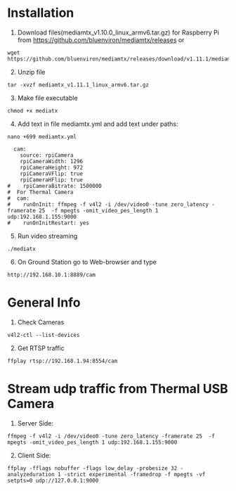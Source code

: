 # Installation
1. Download files(mediamtx_v1.10.0_linux_armv6.tar.gz) for Raspberry Pi from https://github.com/bluenviron/mediamtx/releases or
```
wget https://github.com/bluenviron/mediamtx/releases/download/v1.11.1/mediamtx_v1.11.1_linux_armv6.tar.gz
```
2. Unzip file
```
tar -xvzf mediamtx_v1.11.1_linux_armv6.tar.gz
```
3. Make file executable
```
chmod +x mediatx
```
4. Add text in file mediamtx.yml and add text under paths:
```
nano +699 mediamtx.yml

  cam:
    source: rpiCamera
    rpiCameraWidth: 1296
    rpiCameraHeight: 972
    rpiCameraVFlip: true
    rpiCameraHFlip: true
#    rpiCameraBitrate: 1500000
#  For Thermal Camera
#  cam:
#    runOnInit: ffmpeg -f v4l2 -i /dev/video0 -tune zero_latency -framerate 25  -f mpegts -omit_video_pes_length 1 udp:192.168.1.155:9000
#    runOnInitRestart: yes

```
5. Run video streaming
```
./mediatx
```
6. On Ground Station go to Web-browser and type
```
http://192.168.10.1:8889/cam
```

# General Info
1. Check Cameras
```
v4l2-ctl --list-devices

```
2. Get RTSP traffic
```
ffplay rtsp://192.168.1.94:8554/cam
```
# Stream udp traffic from Thermal USB Camera
1. Server Side:
```
ffmpeg -f v4l2 -i /dev/video0 -tune zero_latency -framerate 25  -f mpegts -omit_video_pes_length 1 udp:192.168.1.155:9000
```
2. Client Side:
```
ffplay -fflags nobuffer -flags low_delay -probesize 32 -analyzeduration 1 -strict experimental -framedrop -f mpegts -vf setpts=0 udp://127.0.0.1:9000
```
